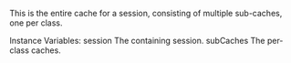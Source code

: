 This is the entire cache for a session, consisting of multiple sub-caches, one per class.

Instance Variables:
	session	<Session>	The containing session.
	subCaches	<Dictionary from: Class to: Cache>	The per-class caches.


